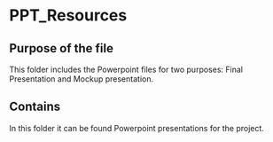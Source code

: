 # PPT_Resources

## Purpose of the file
This folder includes the Powerpoint files for two purposes: Final Presentation and Mockup presentation.

## Contains
In this folder it can be found Powerpoint presentations for the project.